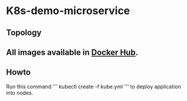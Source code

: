 # K8s-demo-microservice
 
## Topology


## All images available in [Docker Hub](https://hub.docker.com/u/kantlove).


## Howto
Run this command
'''
kubectl create -f kube.yml
'''
to deploy application into nodes.
